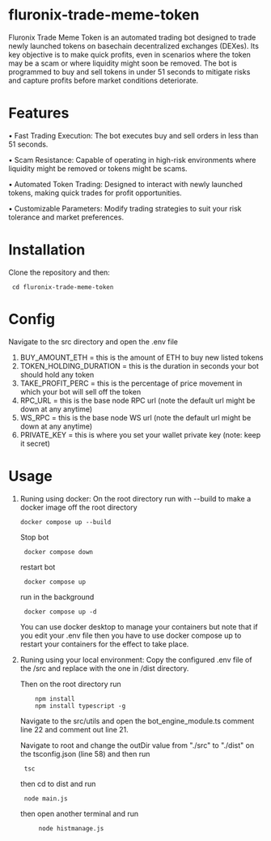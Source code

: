# fluronix-trade-meme-token

Fluronix Trade Meme Token is an automated trading bot designed to trade newly launched tokens on basechain decentralized exchanges (DEXes). Its key objective is to make quick profits, even in scenarios where the token may be a scam or where liquidity might soon be removed. The bot is programmed to buy and sell tokens in under 51 seconds to mitigate risks and capture profits before market conditions deteriorate.

# Features

•	Fast Trading Execution: The bot executes buy and sell orders in less than 51 seconds.

•	Scam Resistance: Capable of operating in high-risk environments where liquidity might be removed or tokens might be scams.

•	Automated Token Trading: Designed to interact with newly launched tokens, making quick trades for profit opportunities.

•	Customizable Parameters: Modify trading strategies to suit your risk tolerance and market preferences.

# Installation

  Clone the repository and then:
  
     cd fluronix-trade-meme-token
  
# Config
Navigate to the src directory and open the .env file

1. BUY_AMOUNT_ETH = this is the amount of ETH to buy new listed tokens
2. TOKEN_HOLDING_DURATION =  this is the duration in seconds your bot should hold any token
3. TAKE_PROFIT_PERC = this is the percentage of price movement in which your bot will sell off the token 
4. RPC_URL = this is the base node RPC url (note the default url might be down at any anytime)
5. WS_RPC = this is the base node WS url (note the default url might be down at any anytime)
6. PRIVATE_KEY = this is where you set your wallet private  key (note: keep it secret)

# Usage
1. Runing using docker:
	On the root directory run with --build to make a docker image off the root directory
	
	   docker compose up --build

	 Stop bot
	
	    docker compose down 
	
	restart bot
	
	    docker compose up
	
	run in the background
	
	    docker compose up -d

   	You can use docker desktop to manage your containers but note that if you edit your .env file then you have to use docker compose up to restart your containers for the effect to take place.

2. Runing using your local environment:
 	Copy the configured .env file of the /src and replace with the one in /dist directory.

	Then on the root directory run
		
		   npm install
	       npm install typescript -g
   
	Navigate to the src/utils and open the bot_engine_module.ts comment line 22 and comment out line 21.
	
	Navigate to root and change the outDir value from "./src" to "./dist" on the tsconfig.json (line 58) and then run
		
		tsc

	then cd to dist and run
		
		node main.js
	then open another terminal and run

	        node histmanage.js

